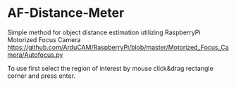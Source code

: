 # AF-Distance-Meter
Simple method for object distance estimation utilizing RaspberryPi Motorized Focus Camera
https://github.com/ArduCAM/RaspberryPi/blob/master/Motorized_Focus_Camera/Autofocus.py

To use first select the region of interest by mouse click&drag rectangle corner and press enter. 
